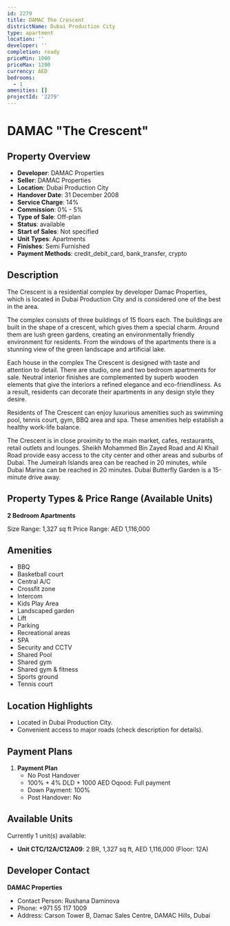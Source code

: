```yaml
---
id: 2279
title: DAMAC The Crescent
districtName: Dubai Production City
type: apartment
location: ''
developer: ''
completion: ready
priceMin: 1000
priceMax: 1200
currency: AED
bedrooms:
  - 1
amenities: []
projectId: '2279'
---
```


# DAMAC "The Crescent"

## Property Overview
- **Developer**: DAMAC Properties
- **Seller**: DAMAC Properties
- **Location**: Dubai Production City
- **Handover Date**: 31 December 2008
- **Service Charge**: 14%
- **Commission**: 0% - 5%
- **Type of Sale**: Off-plan
- **Status**: available
- **Start of Sales**: Not specified
- **Unit Types**: Apartments
- **Finishes**: Semi Furnished
- **Payment Methods**: credit_debit_card, bank_transfer, crypto

## Description
The Crescent is a residential complex by developer Damac Properties, which is located in Dubai Production City and is considered one of the best in the area.

The complex consists of three buildings of 15 floors each. The buildings are built in the shape of a crescent, which gives them a special charm. Around them are lush green gardens, creating an environmentally friendly environment for residents. From the windows of the apartments there is a stunning view of the green landscape and artificial lake.

Each house in the complex The Crescent is designed with taste and attention to detail. There are studio, one and two bedroom apartments for sale. Neutral interior finishes are complemented by superb wooden elements that give the interiors a refined elegance and eco-friendliness. As a result, residents can decorate their apartments in any design style they desire.

Residents of The Crescent can enjoy luxurious amenities such as swimming pool, tennis court, gym, BBQ area and spa. These amenities help establish a healthy work-life balance.

The Crescent is in close proximity to the main market, cafes, restaurants, retail outlets and lounges. Sheikh Mohammed Bin Zayed Road and Al Khail Road provide easy access to the city center and other areas and suburbs of Dubai. The Jumeirah Islands area can be reached in 20 minutes, while Dubai Marina can be reached in 20 minutes. Dubai Butterfly Garden is a 15-minute drive away.

## Property Types & Price Range (Available Units)
**2 Bedroom Apartments**

Size Range: 1,327 sq ft
Price Range: AED 1,116,000

## Amenities
- BBQ
- Basketball court
- Central A/C
- Crossfit zone
- Intercom
- Kids Play Area
- Landscaped garden
- Lift
- Parking
- Recreational areas
- SPA
- Security and CCTV
- Shared Pool
- Shared gym
- Shared gym & fitness
- Sports ground
- Tennis court

## Location Highlights
- Located in Dubai Production City.
- Convenient access to major roads (check description for details).

## Payment Plans
1. **Payment Plan**
   - No Post Handover
   - 100% + 4% DLD + 1000 AED Oqood: Full payment
   - Down Payment: 100%
   - Post Handover: No

## Available Units
Currently 1 unit(s) available:
- **Unit CTC/12A/C12A09**: 2 BR, 1,327 sq ft, AED 1,116,000 (Floor: 12A)

## Developer Contact
**DAMAC Properties**
- Contact Person: Rushana Daminova
- Phone: +971 55 117 1009
- Address: Carson Tower B, Damac Sales Centre, DAMAC Hills, Dubai
